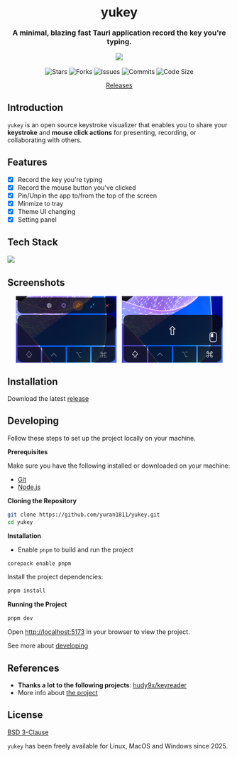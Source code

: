 <h1 align="center">yukey</h1>
<p align="center" style="font-size:16px"><strong>A minimal, blazing fast Tauri application record the key you're typing.</strong></p>
<p align="center">  
  <img src="https://raw.githubusercontent.com/catppuccin/catppuccin/main/assets/palette/macchiato.png" width="400" />
</p>

<p align="center">
  <img alt="Stars" src="https://badgen.net/github/stars/yuran1811/yukey">
  <img alt="Forks" src="https://badgen.net/github/forks/yuran1811/yukey">
  <img alt="Issues" src="https://badgen.net/github/issues/yuran1811/yukey">
  <img alt="Commits" src="https://badgen.net/github/commits/yuran1811/yukey">
  <img alt="Code Size" src="https://img.shields.io/github/languages/code-size/yuran1811/yukey">
</p>

<div align="center"><a href="https://github.com/yuran1811/yukey/releases" target="_blank">Releases</a></div>

## Introduction

`yukey` is an open source keystroke visualizer that enables you to share your **keystroke** and **mouse click actions** for presenting, recording, or collaborating with others.

## Features

- [x] Record the key you're typing
- [x] Record the mouse button you've clicked
- [x] Pin/Unpin the app to/from the top of the screen
- [x] Minmize to tray
- [x] Theme UI changing
- [x] Setting panel

## Tech Stack

<img src="https://skill-icons-livid.vercel.app/icons?i=tauri,react,tailwindcss,ts&gap=60" height="36" />

## Screenshots

<div style="display:flex;gap:12px;justify-content:center">
    <img src="./public/screenshots/normal.png" style="width:45%;max-width:380px">
    <img src="./public/screenshots/active.png" style="width:45%;max-width:380px">
</div>

## Installation

Download the latest [release](https://github.com/yuran1811/yukey/releases)

## Developing

Follow these steps to set up the project locally on your machine.

**Prerequisites**

Make sure you have the following installed or downloaded on your machine:

- [Git](https://git-scm.com/)
- [Node.js](https://nodejs.org/en)

**Cloning the Repository**

```bash
git clone https://github.com/yuran1811/yukey.git
cd yukey
```

**Installation**

- Enable `pnpm` to build and run the project

```bash
corepack enable pnpm
```

Install the project dependencies:

```bash
pnpm install
```

**Running the Project**

```bash
pnpm dev
```

Open [http://localhost:5173](http://localhost:5173) in your browser to view the project.

See more about [developing](./md/dev.md)

## References

- **Thanks a lot to the following projects**: [hudy9x/keyreader](https://github.com/hudy9x/keyreader)
- More info about [the project](./md)

## License

[BSD 3-Clause](https://opensource.org/licenses/BSD-3-Clause)

`yukey` has been freely available for Linux, MacOS and Windows since 2025.
